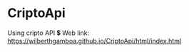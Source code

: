 # CriptoApi
Using cripto API 💲
Web link: https://wilberthgamboa.github.io/CriptoApi/html/index.html

